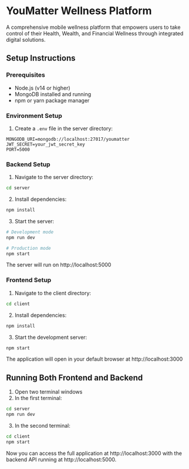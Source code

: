 # YouMatter Wellness Platform

A comprehensive mobile wellness platform that empowers users to take control of their Health, Wealth, and Financial Wellness through integrated digital solutions.

## Setup Instructions

### Prerequisites
- Node.js (v14 or higher)
- MongoDB installed and running
- npm or yarn package manager

### Environment Setup
1. Create a `.env` file in the server directory:
```
MONGODB_URI=mongodb://localhost:27017/youmatter
JWT_SECRET=your_jwt_secret_key
PORT=5000
```

### Backend Setup
1. Navigate to the server directory:
```bash
cd server
```

2. Install dependencies:
```bash
npm install
```

3. Start the server:
```bash
# Development mode
npm run dev

# Production mode
npm start
```

The server will run on http://localhost:5000

### Frontend Setup
1. Navigate to the client directory:
```bash
cd client
```

2. Install dependencies:
```bash
npm install
```

3. Start the development server:
```bash
npm start
```

The application will open in your default browser at http://localhost:3000

## Running Both Frontend and Backend
1. Open two terminal windows
2. In the first terminal:
```bash
cd server
npm run dev
```
3. In the second terminal:
```bash
cd client
npm start
```

Now you can access the full application at http://localhost:3000 with the backend API running at http://localhost:5000.